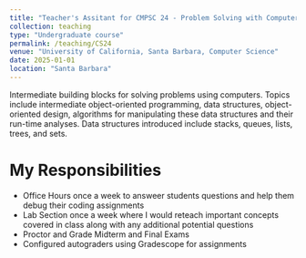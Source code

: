 ```yaml
---
title: "Teacher's Assitant for CMPSC 24 - Problem Solving with Computers II"
collection: teaching
type: "Undergraduate course"
permalink: /teaching/CS24
venue: "University of California, Santa Barbara, Computer Science"
date: 2025-01-01
location: "Santa Barbara"
---
```


Intermediate building blocks for solving problems using computers. Topics include intermediate object-oriented programming, data structures, object-oriented design, algorithms for manipulating these data structures and their run-time analyses. Data structures introduced include stacks, queues, lists, trees, and sets.

My Responsibilities
======
* Office Hours once a week to answeer students questions and help them debug their coding assignments
* Lab Section once a week where I would reteach important concepts covered in class along with any additional potential questions
* Proctor and Grade Midterm and Final Exams
* Configured autograders using Gradescope for assignments